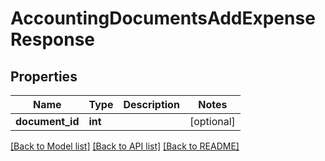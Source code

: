 # AccountingDocumentsAddExpenseResponse

## Properties
Name | Type | Description | Notes
------------ | ------------- | ------------- | -------------
**document_id** | **int** |  | [optional] 

[[Back to Model list]](../README.md#documentation-for-models) [[Back to API list]](../README.md#documentation-for-api-endpoints) [[Back to README]](../README.md)


